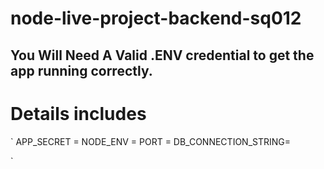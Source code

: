 # node-live-project-backend-sq012

## You Will Need A Valid .ENV credential to get the app running correctly.

# Details includes

`
APP_SECRET =
NODE_ENV =
PORT =
DB_CONNECTION_STRING=

`

